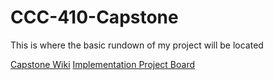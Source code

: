 # CCC-410-Capstone

This is where the basic rundown of my project will be located

[Capstone Wiki](https://github.com/vtfox3/CCC-410-Capstone/wiki)
[Implementation Project Board](https://github.com/vtfox3/CCC-410-Capstone/projects/1)
